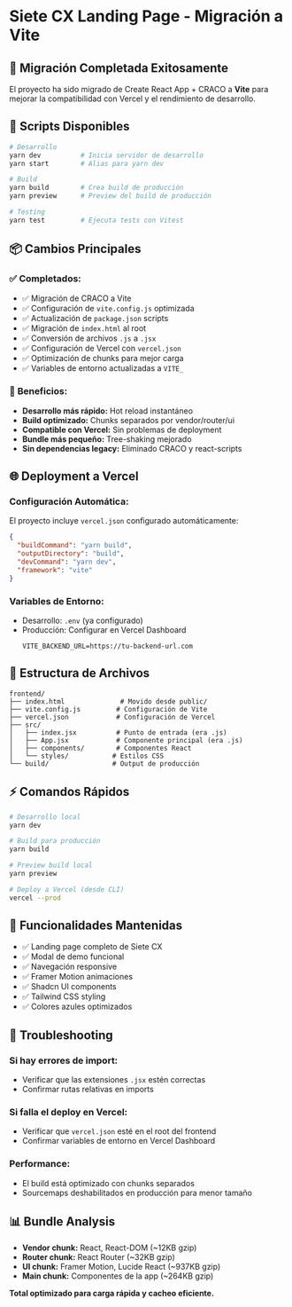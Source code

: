 # Siete CX Landing Page - Migración a Vite

## 🎉 Migración Completada Exitosamente

El proyecto ha sido migrado de Create React App + CRACO a **Vite** para mejorar la compatibilidad con Vercel y el rendimiento de desarrollo.

## 🚀 Scripts Disponibles

```bash
# Desarrollo
yarn dev          # Inicia servidor de desarrollo
yarn start        # Alias para yarn dev

# Build
yarn build        # Crea build de producción
yarn preview      # Preview del build de producción

# Testing  
yarn test         # Ejecuta tests con Vitest
```

## 📦 Cambios Principales

### ✅ **Completados:**
- ✅ Migración de CRACO a Vite
- ✅ Configuración de `vite.config.js` optimizada
- ✅ Actualización de `package.json` scripts
- ✅ Migración de `index.html` al root
- ✅ Conversión de archivos `.js` a `.jsx` 
- ✅ Configuración de Vercel con `vercel.json`
- ✅ Optimización de chunks para mejor carga
- ✅ Variables de entorno actualizadas a `VITE_`

### 🎯 **Beneficios:**
- **Desarrollo más rápido:** Hot reload instantáneo
- **Build optimizado:** Chunks separados por vendor/router/ui
- **Compatible con Vercel:** Sin problemas de deployment
- **Bundle más pequeño:** Tree-shaking mejorado
- **Sin dependencias legacy:** Eliminado CRACO y react-scripts

## 🌐 Deployment a Vercel

### Configuración Automática:
El proyecto incluye `vercel.json` configurado automáticamente:

```json
{
  "buildCommand": "yarn build",
  "outputDirectory": "build", 
  "devCommand": "yarn dev",
  "framework": "vite"
}
```

### Variables de Entorno:
- Desarrollo: `.env` (ya configurado)
- Producción: Configurar en Vercel Dashboard
  ```
  VITE_BACKEND_URL=https://tu-backend-url.com
  ```

## 🔧 Estructura de Archivos

```
frontend/
├── index.html              # Movido desde public/
├── vite.config.js         # Configuración de Vite
├── vercel.json            # Configuración de Vercel
├── src/
│   ├── index.jsx          # Punto de entrada (era .js)
│   ├── App.jsx            # Componente principal (era .js)
│   ├── components/        # Componentes React
│   └── styles/           # Estilos CSS
└── build/                # Output de producción
```

## ⚡ Comandos Rápidos

```bash
# Desarrollo local
yarn dev

# Build para producción  
yarn build

# Preview build local
yarn preview

# Deploy a Vercel (desde CLI)
vercel --prod
```

## 🎨 Funcionalidades Mantenidas

- ✅ Landing page completo de Siete CX
- ✅ Modal de demo funcional
- ✅ Navegación responsive
- ✅ Framer Motion animaciones
- ✅ Shadcn UI components  
- ✅ Tailwind CSS styling
- ✅ Colores azules optimizados

## 🐛 Troubleshooting

### Si hay errores de import:
- Verificar que las extensiones `.jsx` estén correctas
- Confirmar rutas relativas en imports

### Si falla el deploy en Vercel:
- Verificar que `vercel.json` esté en el root del frontend
- Confirmar variables de entorno en Vercel Dashboard

### Performance:
- El build está optimizado con chunks separados
- Sourcemaps deshabilitados en producción para menor tamaño

## 📊 Bundle Analysis

- **Vendor chunk:** React, React-DOM (~12KB gzip)
- **Router chunk:** React Router (~32KB gzip)  
- **UI chunk:** Framer Motion, Lucide React (~937KB gzip)
- **Main chunk:** Componentes de la app (~264KB gzip)

**Total optimizado para carga rápida y cacheo eficiente.**